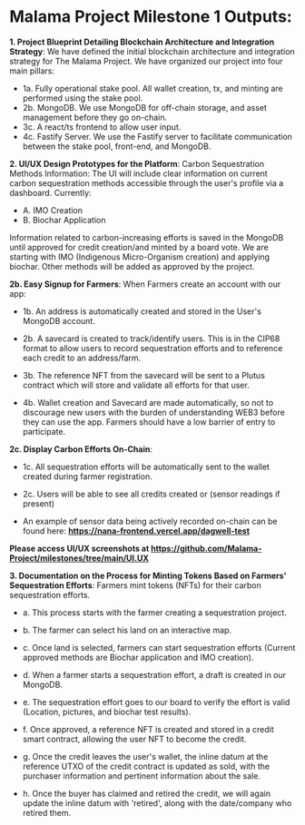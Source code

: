 # Malama Project Milestone 1 Outputs:

**1. Project Blueprint Detailing Blockchain Architecture and Integration Strategy**:
  We have defined the initial blockchain architecture and integration strategy for The Malama Project. 
  We have organized our project into four main pillars:
  - 1a. Fully operational stake pool. All wallet creation, tx, and minting are performed using the stake pool. 
  - 2b. MongoDB. We use MongoDB for off-chain storage, and asset management before they go on-chain.
  - 3c. A react/ts frontend to allow user input.
  - 4c. Fastify Server. We use the Fastify server to facilitate communication between the stake pool, front-end, and MongoDB.

**2. UI/UX Design Prototypes for the Platform**:
  Carbon Sequestration Methods Information:
  The UI will include clear information on current carbon sequestration methods accessible through the user's profile via a dashboard. Currently: 

  - A. IMO Creation 
  - B. Biochar Application 
    
  Information related to carbon-increasing efforts is saved in the MongoDB until approved for credit creation/and minted by a board vote.
  We are starting with IMO (Indigenous Micro-Organism creation) and applying biochar. 
  Other methods will be added as approved by the project.     
   
**2b. Easy Signup for Farmers**:
  When Farmers create an account with our app:
  
  - 1b. An address is automatically created and stored in the User's MongoDB account.
  
  - 2b. A savecard is created to track/identify users. This is in the CIP68 format to allow users to record sequestration efforts and to reference each credit to an address/farm. 
  
  - 3b. The reference NFT from the savecard will be sent to a Plutus contract which will store and validate all efforts for that user. 
  
  - 4b. Wallet creation and Savecard are made automatically, so not to discourage new users with the burden of understanding WEB3 before they can use the app. Farmers should have a low barrier of entry to participate.  

**2c. Display Carbon Efforts On-Chain**:
  - 1c. All sequestration efforts will be automatically sent to the wallet created during farmer registration. 
  
  - 2c. Users will be able to see all credits created or (sensor readings if present)
  
  - An example of sensor data being actively recorded on-chain can be found here: **https://nana-frontend.vercel.app/dagwell-test**

 **Please access UI/UX screenshots at https://github.com/Malama-Project/milestones/tree/main/UI.UX**

**3. Documentation on the Process for Minting Tokens Based on Farmers' Sequestration Efforts**:
  Farmers mint tokens (NFTs) for their carbon sequestration efforts.
  
  - a. This process starts with the farmer creating a sequestration project. 
  
  - b. The farmer can select his land on an interactive map.
  
  - c. Once land is selected, farmers can start sequestration efforts (Current approved methods are Biochar application and IMO creation).
  
  - d. When a farmer starts a sequestration effort, a draft is created in our MongoDB.
  
  - e. The sequestration effort goes to our board to verify the effort is valid (Location, pictures, and biochar test results).
  
  - f. Once approved, a reference NFT is created and stored in a credit smart contract, allowing the user NFT to become the credit. 
  
  - g. Once the credit leaves the user's wallet, the inline datum at the reference UTXO of the credit contract is updated as sold, with the purchaser information and pertinent information about the sale.

  - h. Once the buyer has claimed and retired the credit, we will again update the inline datum with 'retired', along with the date/company who retired them. 
